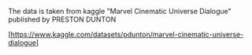 The data is taken from kaggle "Marvel Cinematic Universe Dialogue" published by PRESTON DUNTON


[https://www.kaggle.com/datasets/pdunton/marvel-cinematic-universe-dialogue]




